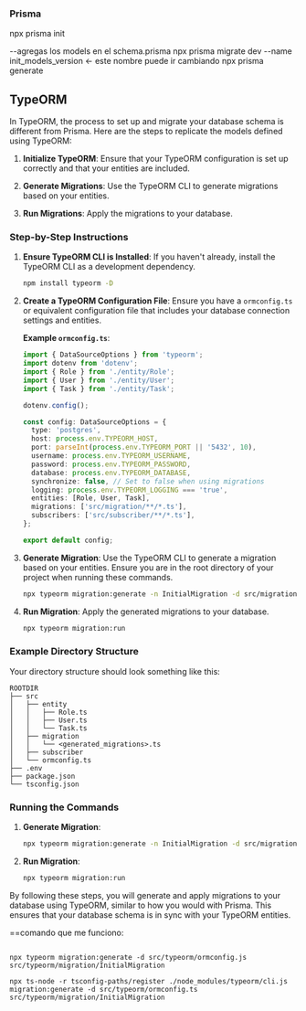 ### Prisma

npx prisma init

--agregas los models en el schema.prisma
npx prisma migrate dev --name init_models_version  <- este nombre puede ir cambiando
npx prisma generate


## TypeORM

In TypeORM, the process to set up and migrate your database schema is different from Prisma. Here are the steps to replicate the models defined using TypeORM:

1. **Initialize TypeORM**:
   Ensure that your TypeORM configuration is set up correctly and that your entities are included.

2. **Generate Migrations**:
   Use the TypeORM CLI to generate migrations based on your entities.

3. **Run Migrations**:
   Apply the migrations to your database.

### Step-by-Step Instructions

1. **Ensure TypeORM CLI is Installed**:
   If you haven't already, install the TypeORM CLI as a development dependency.

   ```sh
   npm install typeorm -D
   ```

2. **Create a TypeORM Configuration File**:
   Ensure you have a `ormconfig.ts` or equivalent configuration file that includes your database connection settings and entities.

   **Example `ormconfig.ts`**:
   ```typescript
   import { DataSourceOptions } from 'typeorm';
   import dotenv from 'dotenv';
   import { Role } from './entity/Role';
   import { User } from './entity/User';
   import { Task } from './entity/Task';

   dotenv.config();

   const config: DataSourceOptions = {
     type: 'postgres',
     host: process.env.TYPEORM_HOST,
     port: parseInt(process.env.TYPEORM_PORT || '5432', 10),
     username: process.env.TYPEORM_USERNAME,
     password: process.env.TYPEORM_PASSWORD,
     database: process.env.TYPEORM_DATABASE,
     synchronize: false, // Set to false when using migrations
     logging: process.env.TYPEORM_LOGGING === 'true',
     entities: [Role, User, Task],
     migrations: ['src/migration/**/*.ts'],
     subscribers: ['src/subscriber/**/*.ts'],
   };

   export default config;
   ```

3. **Generate Migration**:
   Use the TypeORM CLI to generate a migration based on your entities. Ensure you are in the root directory of your project when running these commands.

   ```sh
   npx typeorm migration:generate -n InitialMigration -d src/migration
   ```

4. **Run Migration**:
   Apply the generated migrations to your database.

   ```sh
   npx typeorm migration:run
   ```

### Example Directory Structure

Your directory structure should look something like this:

```
ROOTDIR
├── src
│   ├── entity
│   │   ├── Role.ts
│   │   ├── User.ts
│   │   └── Task.ts
│   ├── migration
│   │   └── <generated_migrations>.ts
│   ├── subscriber
│   └── ormconfig.ts
├── .env
├── package.json
└── tsconfig.json
```

### Running the Commands

1. **Generate Migration**:
   ```sh
   npx typeorm migration:generate -n InitialMigration -d src/migration
   ```

2. **Run Migration**:
   ```sh
   npx typeorm migration:run
   ```

By following these steps, you will generate and apply migrations to your database using TypeORM, similar to how you would with Prisma. This ensures that your database schema is in sync with your TypeORM entities.


==comando que me funciono:
```

npx typeorm migration:generate -d src/typeorm/ormconfig.js src/typeorm/migration/InitialMigration

npx ts-node -r tsconfig-paths/register ./node_modules/typeorm/cli.js migration:generate -d src/typeorm/ormconfig.ts src/typeorm/migration/InitialMigration

```

